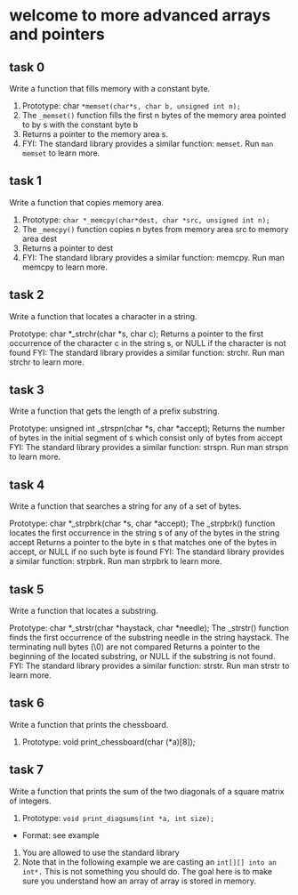 # welcome to more advanced arrays and pointers

## task 0

Write a function that fills memory with a constant byte.

1. Prototype: char ```*memset(char*s, char b, unsigned int n);```
2. The ```_memset()``` function fills the first n bytes of the memory area pointed to by s with the constant byte b
3. Returns a pointer to the memory area s.
4. FYI: The standard library provides a similar function: ```memset```. Run ```man memset``` to learn more.

## task 1

Write a function that copies memory area.

1. Prototype: ```char *_memcpy(char*dest, char *src, unsigned int n);```
2. The ```_memcpy()``` function copies n bytes from memory area src to memory area dest
3. Returns a pointer to dest
4. FYI: The standard library provides a similar function: memcpy. Run man memcpy to learn more.

## task 2

Write a function that locates a character in a string.

Prototype: char *_strchr(char *s, char c);
Returns a pointer to the first occurrence of the character c in the string s, or NULL if the character is not found
FYI: The standard library provides a similar function: strchr. Run man strchr to learn more.

## task 3

Write a function that gets the length of a prefix substring.

Prototype: unsigned int _strspn(char *s, char *accept);
Returns the number of bytes in the initial segment of s which consist only of bytes from accept
FYI: The standard library provides a similar function: strspn. Run man strspn to learn more.

## task 4

Write a function that searches a string for any of a set of bytes.

Prototype: char *_strpbrk(char *s, char *accept);
The _strpbrk() function locates the first occurrence in the string s of any of the bytes in the string accept
Returns a pointer to the byte in s that matches one of the bytes in accept, or NULL if no such byte is found
FYI: The standard library provides a similar function: strpbrk. Run man strpbrk to learn more.

## task 5

Write a function that locates a substring.

Prototype: char *_strstr(char *haystack, char *needle);
The _strstr() function finds the first occurrence of the substring needle in the string haystack. The terminating null bytes (\0) are not compared
Returns a pointer to the beginning of the located substring, or NULL if the substring is not found.
FYI: The standard library provides a similar function: strstr. Run man strstr to learn more.

## task 6

Write a function that prints the chessboard.

1. Prototype: void print_chessboard(char (*a)[8]);

## task 7

Write a function that prints the sum of the two diagonals of a square matrix of integers.

1. Prototype: ```void print_diagsums(int *a, int size);```

- Format: see example

1. You are allowed to use the standard library
2. Note that in the following example we are casting an ``int[][] into an int*.`` This is not something you should do. The goal here is to make sure you understand how an array of array is stored in memory.
